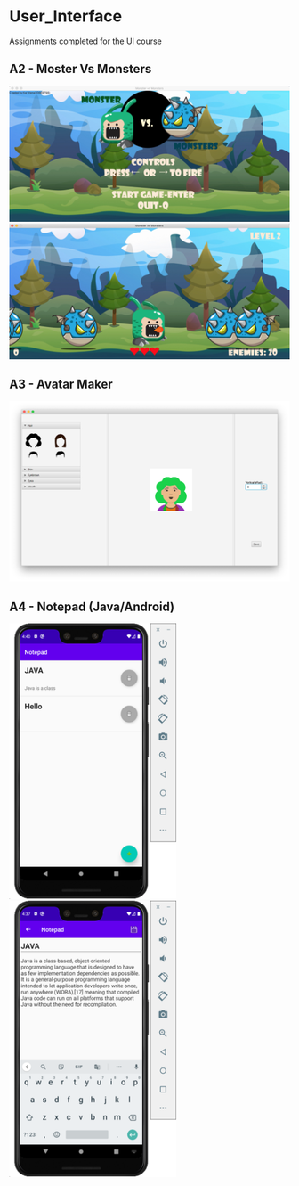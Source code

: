 # User_Interface
Assignments completed for the UI course

## A2 - Moster Vs Monsters ##
<p float="left">
  <img src="images/a2_1.png" width="600" />
  <img src="images/a2_2.png" width="600" /> 
</p>

## A3 - Avatar Maker ##
<img src="images/a3_1.png" width="600" /> 

## A4 - Notepad (Java/Android) ##
<p float="left">
  <img src="images/a4_1.png" width="300" />
  <img src="images/a4_2.png" width="300" /> 
</p>
